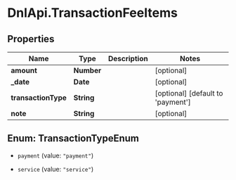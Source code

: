 # DnlApi.TransactionFeeItems

## Properties
Name | Type | Description | Notes
------------ | ------------- | ------------- | -------------
**amount** | **Number** |  | [optional] 
**_date** | **Date** |  | [optional] 
**transactionType** | **String** |  | [optional] [default to &#39;payment&#39;]
**note** | **String** |  | [optional] 


<a name="TransactionTypeEnum"></a>
## Enum: TransactionTypeEnum


* `payment` (value: `"payment"`)

* `service` (value: `"service"`)




